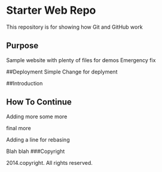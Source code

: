 # Starter Web Repo

This repository is for showing how Git and GitHub work

## Purpose

Sample website with plenty of files for demos
Emergency fix

##Deployment
Simple Change for deplyment

##Introduction

## How To Continue
Adding more
some more

final more

Adding a line for rebasing


Blah 
blah
###Copyright

2014.copyright. All rights reserved.